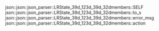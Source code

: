 json::json::json_parser::LRState_39d_123d_39d_32dmembers::SELF
json::json::json_parser::LRState_39d_123d_39d_32dmembers::to_s
json::json::json_parser::LRState_39d_123d_39d_32dmembers::error_msg
json::json::json_parser::LRState_39d_123d_39d_32dmembers::action